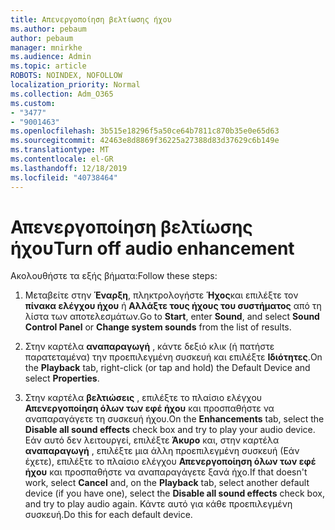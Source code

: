 ```yaml
---
title: Απενεργοποίηση βελτίωσης ήχου
ms.author: pebaum
author: pebaum
manager: mnirkhe
ms.audience: Admin
ms.topic: article
ROBOTS: NOINDEX, NOFOLLOW
localization_priority: Normal
ms.collection: Adm_O365
ms.custom:
- "3477"
- "9001463"
ms.openlocfilehash: 3b515e18296f5a50ce64b7811c870b35e0e65d63
ms.sourcegitcommit: 42463e8d8869f36225a27388d83d37629c6b149e
ms.translationtype: MT
ms.contentlocale: el-GR
ms.lasthandoff: 12/18/2019
ms.locfileid: "40738464"
---
```

# <a name="turn-off-audio-enhancement"></a><span data-ttu-id="7051d-102">Απενεργοποίηση βελτίωσης ήχου</span><span class="sxs-lookup"><span data-stu-id="7051d-102">Turn off audio enhancement</span></span>

<span data-ttu-id="7051d-103">Ακολουθήστε τα εξής βήματα:</span><span class="sxs-lookup"><span data-stu-id="7051d-103">Follow these steps:</span></span>

1. <span data-ttu-id="7051d-104">Μεταβείτε στην **Έναρξη**, πληκτρολογήστε **Ήχος**και επιλέξτε τον **πίνακα ελέγχου ήχου** ή **Αλλάξτε τους ήχους του συστήματος** από τη λίστα των αποτελεσμάτων.</span><span class="sxs-lookup"><span data-stu-id="7051d-104">Go to **Start**, enter **Sound**, and select **Sound Control Panel** or **Change system sounds** from the list of results.</span></span>

2. <span data-ttu-id="7051d-105">Στην καρτέλα **αναπαραγωγή** , κάντε δεξιό κλικ (ή πατήστε παρατεταμένα) την προεπιλεγμένη συσκευή και επιλέξτε **Ιδιότητες**.</span><span class="sxs-lookup"><span data-stu-id="7051d-105">On the **Playback** tab, right-click (or tap and hold) the Default Device and select **Properties**.</span></span>

3. <span data-ttu-id="7051d-106">Στην καρτέλα **βελτιώσεις** , επιλέξτε το πλαίσιο ελέγχου **Απενεργοποίηση όλων των εφέ ήχου** και προσπαθήστε να αναπαραγάγετε τη συσκευή ήχου.</span><span class="sxs-lookup"><span data-stu-id="7051d-106">On the **Enhancements** tab, select the **Disable all sound effects** check box and try to play your audio device.</span></span> <span data-ttu-id="7051d-107">Εάν αυτό δεν λειτουργεί, επιλέξτε **Άκυρο** και, στην καρτέλα **αναπαραγωγή** , επιλέξτε μια άλλη προεπιλεγμένη συσκευή (Εάν έχετε), επιλέξτε το πλαίσιο ελέγχου **Απενεργοποίηση όλων των εφέ ήχου** και προσπαθήστε να αναπαραγάγετε ξανά ήχο.</span><span class="sxs-lookup"><span data-stu-id="7051d-107">If that doesn't work, select **Cancel** and, on the **Playback** tab, select another default device (if you have one), select the **Disable all sound effects** check box, and try to play audio again.</span></span> <span data-ttu-id="7051d-108">Κάντε αυτό για κάθε προεπιλεγμένη συσκευή.</span><span class="sxs-lookup"><span data-stu-id="7051d-108">Do this for each default device.</span></span>
